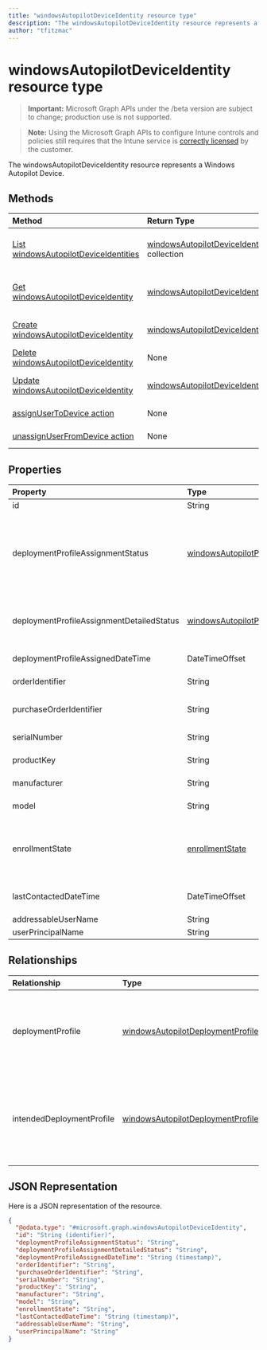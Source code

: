 ```yaml
---
title: "windowsAutopilotDeviceIdentity resource type"
description: "The windowsAutopilotDeviceIdentity resource represents a Windows Autopilot Device."
author: "tfitzmac"
---
```


# windowsAutopilotDeviceIdentity resource type

> **Important:** Microsoft Graph APIs under the /beta version are subject to change; production use is not supported.

> **Note:** Using the Microsoft Graph APIs to configure Intune controls and policies still requires that the Intune service is [correctly licensed](https://go.microsoft.com/fwlink/?linkid=839381) by the customer.

The windowsAutopilotDeviceIdentity resource represents a Windows Autopilot Device.

## Methods
|Method|Return Type|Description|
|:---|:---|:---|
|[List windowsAutopilotDeviceIdentities](../api/intune-enrollment-windowsautopilotdeviceidentity-list.md)|[windowsAutopilotDeviceIdentity](../resources/intune-enrollment-windowsautopilotdeviceidentity.md) collection|List properties and relationships of the [windowsAutopilotDeviceIdentity](../resources/intune-enrollment-windowsautopilotdeviceidentity.md) objects.|
|[Get windowsAutopilotDeviceIdentity](../api/intune-enrollment-windowsautopilotdeviceidentity-get.md)|[windowsAutopilotDeviceIdentity](../resources/intune-enrollment-windowsautopilotdeviceidentity.md)|Read properties and relationships of the [windowsAutopilotDeviceIdentity](../resources/intune-enrollment-windowsautopilotdeviceidentity.md) object.|
|[Create windowsAutopilotDeviceIdentity](../api/intune-enrollment-windowsautopilotdeviceidentity-create.md)|[windowsAutopilotDeviceIdentity](../resources/intune-enrollment-windowsautopilotdeviceidentity.md)|Create a new [windowsAutopilotDeviceIdentity](../resources/intune-enrollment-windowsautopilotdeviceidentity.md) object.|
|[Delete windowsAutopilotDeviceIdentity](../api/intune-enrollment-windowsautopilotdeviceidentity-delete.md)|None|Deletes a [windowsAutopilotDeviceIdentity](../resources/intune-enrollment-windowsautopilotdeviceidentity.md).|
|[Update windowsAutopilotDeviceIdentity](../api/intune-enrollment-windowsautopilotdeviceidentity-update.md)|[windowsAutopilotDeviceIdentity](../resources/intune-enrollment-windowsautopilotdeviceidentity.md)|Update the properties of a [windowsAutopilotDeviceIdentity](../resources/intune-enrollment-windowsautopilotdeviceidentity.md) object.|
|[assignUserToDevice action](../api/intune-enrollment-windowsautopilotdeviceidentity-assignusertodevice.md)|None|Assigns user to Autopilot devices.|
|[unassignUserFromDevice action](../api/intune-enrollment-windowsautopilotdeviceidentity-unassignuserfromdevice.md)|None|Unassigns the user from an Autopilot device.|

## Properties
|Property|Type|Description|
|:---|:---|:---|
|id|String|The GUID for the object|
|deploymentProfileAssignmentStatus|[windowsAutopilotProfileAssignmentStatus](../resources/intune-enrollment-windowsautopilotprofileassignmentstatus.md)|Profile assignment status of the Windows autopilot device. Possible values are: `unknown`, `assignedInSync`, `assignedOutOfSync`, `assignedUnkownSyncState`, `notAssigned`, `pending`, `failed`.|
|deploymentProfileAssignmentDetailedStatus|[windowsAutopilotProfileAssignmentDetailedStatus](../resources/intune-enrollment-windowsautopilotprofileassignmentdetailedstatus.md)|Profile assignment detailed status of the Windows autopilot device. Possible values are: `none`, `hardwareRequirementsNotMet`.|
|deploymentProfileAssignedDateTime|DateTimeOffset|Profile set time of the Windows autopilot device.|
|orderIdentifier|String|Order Identifier of the Windows autopilot device.|
|purchaseOrderIdentifier|String|Purchase Order Identifier of the Windows autopilot device.|
|serialNumber|String|Serial number of the Windows autopilot device.|
|productKey|String|Product Key of the Windows autopilot device.|
|manufacturer|String|Oem manufacturer of the Windows autopilot device.|
|model|String|Model name of the Windows autopilot device.|
|enrollmentState|[enrollmentState](../resources/intune-enrollment-enrollmentstate.md)|Intune enrollment state of the Windows autopilot device. Possible values are: `unknown`, `enrolled`, `pendingReset`, `failed`, `notContacted`, `blocked`.|
|lastContactedDateTime|DateTimeOffset|Intune Last Contacted Date Time of the Windows autopilot device.|
|addressableUserName|String|Addressable user name.|
|userPrincipalName|String|User Principal Name.|

## Relationships
|Relationship|Type|Description|
|:---|:---|:---|
|deploymentProfile|[windowsAutopilotDeploymentProfile](../resources/intune-enrollment-windowsautopilotdeploymentprofile.md)|Deployment profile currently assigned to the Windows autopilot device.|
|intendedDeploymentProfile|[windowsAutopilotDeploymentProfile](../resources/intune-enrollment-windowsautopilotdeploymentprofile.md)|Deployment profile intended to be assigned to the Windows autopilot device.|

## JSON Representation
Here is a JSON representation of the resource.
<!-- {
  "blockType": "resource",
  "keyProperty": "id",
  "@odata.type": "microsoft.graph.windowsAutopilotDeviceIdentity"
}
-->
``` json
{
  "@odata.type": "#microsoft.graph.windowsAutopilotDeviceIdentity",
  "id": "String (identifier)",
  "deploymentProfileAssignmentStatus": "String",
  "deploymentProfileAssignmentDetailedStatus": "String",
  "deploymentProfileAssignedDateTime": "String (timestamp)",
  "orderIdentifier": "String",
  "purchaseOrderIdentifier": "String",
  "serialNumber": "String",
  "productKey": "String",
  "manufacturer": "String",
  "model": "String",
  "enrollmentState": "String",
  "lastContactedDateTime": "String (timestamp)",
  "addressableUserName": "String",
  "userPrincipalName": "String"
}
```



